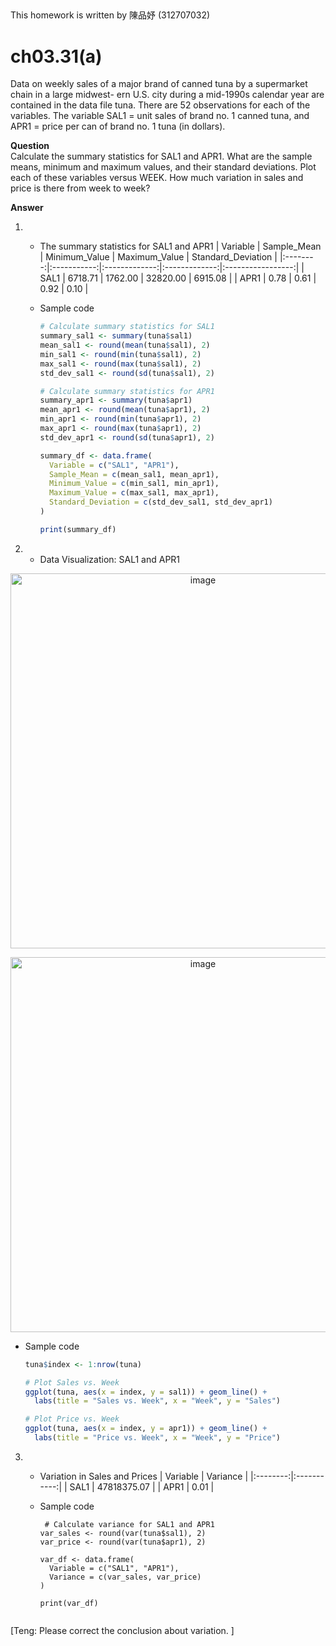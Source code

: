 ##
This homework is written by 陳品妤 (312707032)

# ch03.31(a)
Data on weekly sales of a major brand of canned tuna by a supermarket chain in a large midwest- ern U.S. city during a mid-1990s calendar year are contained in the data file tuna. There are 52 observations for each of the variables. The variable SAL1 = unit sales of brand no. 1 canned tuna, and APR1 = price per can of brand no. 1 tuna (in dollars).

**Question** \
Calculate the summary statistics for SAL1 and APR1. What are the sample means, minimum and maximum values, and their standard deviations. Plot each of these variables versus WEEK. How much variation in sales and price is there from week to week?

**Answer**
1. - The summary statistics for SAL1 and APR1
      | Variable | Sample_Mean | Minimum_Value | Maximum_Value | Standard_Deviation |
      |:--------:|:-----------:|:-------------:|:-------------:|:-----------------:|
      |   SAL1   |   6718.71   |    1762.00    |    32820.00   |      6915.08      |
      |   APR1   |     0.78    |      0.61     |      0.92     |        0.10       |

   - Sample code
      ```r
      # Calculate summary statistics for SAL1
      summary_sal1 <- summary(tuna$sal1)
      mean_sal1 <- round(mean(tuna$sal1), 2)
      min_sal1 <- round(min(tuna$sal1), 2)
      max_sal1 <- round(max(tuna$sal1), 2)
      std_dev_sal1 <- round(sd(tuna$sal1), 2)
      
      # Calculate summary statistics for APR1
      summary_apr1 <- summary(tuna$apr1)
      mean_apr1 <- round(mean(tuna$apr1), 2)
      min_apr1 <- round(min(tuna$apr1), 2)
      max_apr1 <- round(max(tuna$apr1), 2)
      std_dev_apr1 <- round(sd(tuna$apr1), 2)
      
      summary_df <- data.frame(
        Variable = c("SAL1", "APR1"),
        Sample_Mean = c(mean_sal1, mean_apr1),
        Minimum_Value = c(min_sal1, min_apr1),
        Maximum_Value = c(max_sal1, max_apr1),
        Standard_Deviation = c(std_dev_sal1, std_dev_apr1)
      )
  
     print(summary_df)
2. - Data Visualization: SAL1 and APR1
<p align="center">
  <img src="https://github.com/HWTeng-Course/202402-Financial-Econometrics/assets/162009543/8c2da84f-4a42-454b-8f8f-30ec1e2f718f" alt="image" width="600">
</p>

<p align="center">
  <img src="https://github.com/HWTeng-Course/202402-Financial-Econometrics/assets/162009543/611e8a63-b4ea-4bd4-9794-dd77a6c74d9c" alt="image" width="600">
</p>


   - Sample code
        ```r
        tuna$index <- 1:nrow(tuna)
        
        # Plot Sales vs. Week
        ggplot(tuna, aes(x = index, y = sal1)) + geom_line() +
          labs(title = "Sales vs. Week", x = "Week", y = "Sales")
        
        # Plot Price vs. Week
        ggplot(tuna, aes(x = index, y = apr1)) + geom_line() +
          labs(title = "Price vs. Week", x = "Week", y = "Price")
3.  - Variation in Sales and Prices
      | Variable | Variance    |
      |:--------:|:-----------:|
      |   SAL1   | 47818375.07 |
      |   APR1   |     0.01    |

    - Sample code
      ```{r}
       # Calculate variance for SAL1 and APR1
      var_sales <- round(var(tuna$sal1), 2)
      var_price <- round(var(tuna$apr1), 2)
      
      var_df <- data.frame(
        Variable = c("SAL1", "APR1"),
        Variance = c(var_sales, var_price)
      )
      
      print(var_df)


[Teng: Please correct the conclusion about variation. ]
